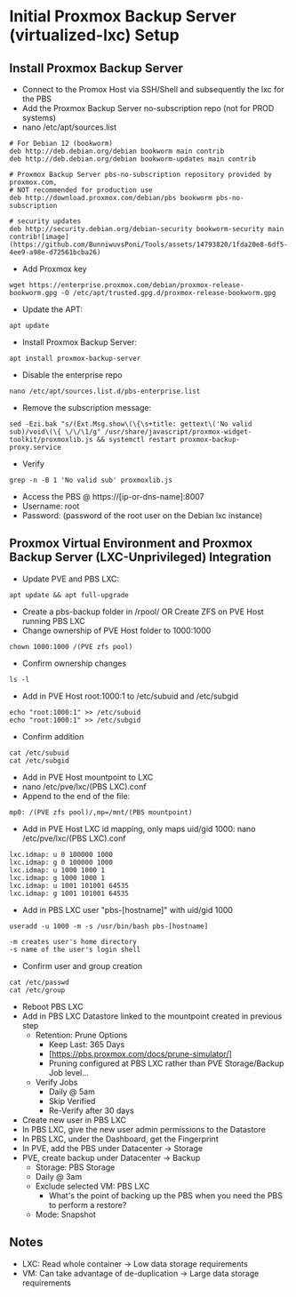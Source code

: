 #  Initial Proxmox Backup Server (virtualized-lxc) Setup
## Install Proxmox Backup Server
- Connect to the Promox Host via SSH/Shell and subsequently the lxc for the PBS
- Add the Proxmox Backup Server no-subscription repo (not for PROD systems)
- nano /etc/apt/sources.list
```
# For Debian 12 (bookworm)
deb http://deb.debian.org/debian bookworm main contrib
deb http://deb.debian.org/debian bookworm-updates main contrib
					
# Proxmox Backup Server pbs-no-subscription repository provided by proxmox.com,
# NOT recommended for production use
deb http://download.proxmox.com/debian/pbs bookworm pbs-no-subscription
					
# security updates
deb http://security.debian.org/debian-security bookworm-security main contrib![image](https://github.com/BunniwuvsPoni/Tools/assets/14793820/1fda20e8-6df5-4ee9-a98e-d72561bcba26)

```
- Add Proxmox key
```
wget https://enterprise.proxmox.com/debian/proxmox-release-bookworm.gpg -O /etc/apt/trusted.gpg.d/proxmox-release-bookworm.gpg
```
- Update the APT:
```
apt update
```
- Install Proxmox Backup Server:
```
apt install proxmox-backup-server
```
- Disable the enterprise repo
```
nano /etc/apt/sources.list.d/pbs-enterprise.list
```
- Remove the subscription message:
```
sed -Ezi.bak "s/(Ext.Msg.show\(\{\s+title: gettext\('No valid sub)/void\(\{ \/\/\1/g" /usr/share/javascript/proxmox-widget-toolkit/proxmoxlib.js && systemctl restart proxmox-backup-proxy.service
```
- Verify
```
grep -n -B 1 'No valid sub' proxmoxlib.js
```
- Access the PBS @ https://[ip-or-dns-name]:8007
- Username: root
- Password: (password of the root user on the Debian lxc instance)

## Proxmox Virtual Environment and Proxmox Backup Server (LXC-Unprivileged) Integration
- Update PVE and PBS LXC:
```
apt update && apt full-upgrade
```
- Create a pbs-backup folder in /rpool/ OR Create ZFS on PVE Host running PBS LXC
- Change ownership of PVE Host folder to 1000:1000
```
chown 1000:1000 /(PVE zfs pool)
```
- Confirm ownership changes
```
ls -l
```
- Add in PVE Host root:1000:1 to /etc/subuid and /etc/subgid
```
echo "root:1000:1" >> /etc/subuid
echo "root:1000:1" >> /etc/subgid
```
- Confirm addition
```
cat /etc/subuid
cat /etc/subgid
```
- Add in PVE Host mountpoint to LXC
- nano /etc/pve/lxc/(PBS LXC).conf
- Append to the end of the file:
```
mp0: /(PVE zfs pool)/,mp=/mnt/(PBS mountpoint)
```
- Add in PVE Host LXC id mapping, only maps uid/gid 1000: nano /etc/pve/lxc/(PBS LXC).conf
```
lxc.idmap: u 0 100000 1000
lxc.idmap: g 0 100000 1000
lxc.idmap: u 1000 1000 1
lxc.idmap: g 1000 1000 1
lxc.idmap: u 1001 101001 64535
lxc.idmap: g 1001 101001 64535
```
- Add in PBS LXC user "pbs-[hostname]" with uid/gid 1000
```
useradd -u 1000 -m -s /usr/bin/bash pbs-[hostname]
```
```
-m creates user's home directory
-s name of the user's login shell
```
- Confirm user and group creation
```
cat /etc/passwd
cat /etc/group
```
- Reboot PBS LXC
- Add in PBS LXC Datastore linked to the mountpoint created in previous step
	- Retention: Prune Options
 		- Keep Last: 365 Days
   		- [https://pbs.proxmox.com/docs/prune-simulator/]
	 	- Pruning configured at PBS LXC rather than PVE Storage/Backup Job level…
   	- Verify Jobs
   		- Daily @ 5am
   	 	- Skip Verified
   	  	- Re-Verify after 30 days
- Create new user in PBS LXC
- In PBS LXC, give the new user admin permissions to the Datastore
- In PBS LXC, under the Dashboard, get the Fingerprint
- In PVE, add the PBS under Datacenter -> Storage
- PVE, create backup under Datacenter -> Backup
	- Storage: PBS Storage
 	- Daily @ 3am
  	- Exclude selected VM: PBS LXC
  		- What's the point of backing up the PBS when you need the PBS to perform a restore?
  	- Mode: Snapshot


## Notes
- LXC: Read whole container -> Low data storage requirements
- VM: Can take advantage of de-duplication -> Large data storage requirements
